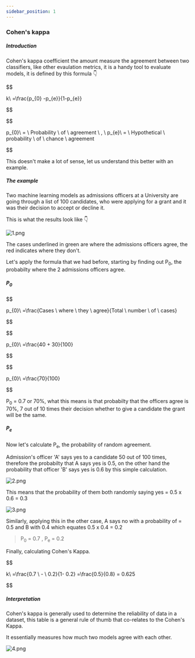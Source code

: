 ```yaml
---
sidebar_position: 1
---
```


### Cohen's kappa

##### Introduction

Cohen's kappa coefficient the amount measure the agreement between two classifiers, like other evaulation metrics, it is a handy tool to evaluate models, it is defined by this formula 👇

$$

k\ =\frac{p_{0} -p_{e}}{1-p_{e}}

$$

$$ 

p_{0}\ = \ Probability \ of \ agreement \ , \ p_{e}\ = \ Hypothetical  \ probability  \ of \ chance \ agreement  

$$

This doesn't make a lot of sense, let us understand this better with an example.

##### The example

Two machine learning models as admissions officers at a University are going through a list of 100 candidates, who were applying for a grant and it was their decision to accept or decline it. 

This is what the results look like 👇

![1.png](/img/metrics/02_CK/1.png)

The cases underlined in green are where the admissions officers agree, the red indicates where they don't. 

Let's apply the formula that we had before, starting by finding out P<sub>0</sub>, the probabilty where the 2 admissions officers agree.

##### P<sub>0</sub>

$$

p_{0}\ =\frac{Cases \ where \ they \ agree}{Total \ number \ of \ cases} 

$$

$$

p_{0}\ =\frac{40 + 30}{100}  

$$

$$

p_{0}\ =\frac{70}{100} 

$$

P<sub>0</sub> = 0.7 or 70%, what this means is that probabilty that the officers agree is 70%, 7 out of 10 times their decision whether to give a candidate the grant will be the same.

##### P<sub>e</sub>

Now let's calculate P<sub>e</sub>, the probability of random agreement.

Admission's officer 'A' says yes to a candidate 50 out of 100 times, therefore the probabilty that A says yes is 0.5, on the other hand the probability that officer 'B' says yes is 0.6 by this simple calculation.

![2.png](/img/metrics/02_CK/3.png)

This means that the probability of them both randomly saying yes = 0.5 x 0.6 = 0.3

![3.png](/img/metrics/02_CK/2.png)

Similarly, applying this in the other case, A says no with a probability of = 0.5 and B with 0.4 which equates 0.5 x 0.4 = 0.2

> P<sub>0</sub> = 0.7 , P<sub>e</sub> = 0.2

Finally, calculating Cohen's Kappa.

$$

k\ =\frac{0.7 \ - \ 0.2}{1- 0.2} =\frac{0.5}{0.8} = 0.625

$$

##### Interpretation

Cohen's kappa is generally used to determine the reliability of data in a dataset, this table is a general rule of thumb that co-relates to the Cohen's Kappa.

It essentially measures how much two models agree with each other.

![4.png](/img/metrics/02_CK/4.png)

